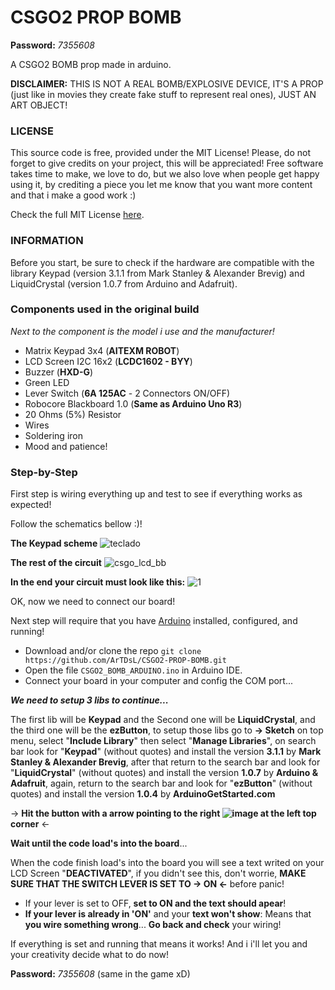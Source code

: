# CSGO2 PROP BOMB

**Password:** _7355608_

A CSGO2 BOMB prop made in arduino.

**DISCLAIMER:** THIS IS NOT A REAL BOMB/EXPLOSIVE DEVICE, IT'S A PROP (just like in movies they create fake stuff to represent real ones), JUST AN ART OBJECT!

### LICENSE

This source code is free, provided under the MIT License! Please, do not forget to give credits on your project, this will be appreciated! Free software takes time to make,  we love to do, but we also love when people get happy using it, by crediting a piece you let me know that you want more content and that i make a good work :)

Check the full MIT License [here](./LICENSE).

### INFORMATION

Before you start, be sure to check if the hardware are compatible with the library Keypad (version 3.1.1 from Mark Stanley & Alexander Brevig) and LiquidCrystal (version 1.0.7 from Arduino and Adafruit).

### Components used in the original build
_Next to the component is the model i use and the manufacturer!_

- Matrix Keypad 3x4 (**AITEXM ROBOT**)
- LCD Screen I2C 16x2 (**LCDC1602 - BYY**)
- Buzzer (**HXD-G**)
- Green LED
- Lever Switch (**6A 125AC** - 2 Connectors ON/OFF)
- Robocore Blackboard 1.0 (**Same as Arduino Uno R3**)
- 20 Ohms (5%) Resistor
- Wires
- Soldering iron
- Mood and patience!

### Step-by-Step

First step is wiring everything up and test to see if everything works as expected!

Follow the schematics bellow :)!

**The Keypad scheme**
![teclado](https://github.com/ArTDsL/CSGO2-PROP-BOMB/assets/10051552/c0cfb7c3-6e1e-4ba5-afc4-d9fdc368b9ac)

**The rest of the circuit**
![csgo_lcd_bb](https://github.com/ArTDsL/CSPROPBOMB/assets/10051552/c69f39a1-094d-4654-bd61-d095e0ab284c)


**In the end your circuit must look like this:**
![1](https://github.com/ArTDsL/CSGO2-PROP-BOMB/assets/10051552/f41daf32-8aa9-40d5-8468-0d1f78bf7d6c)

OK, now we need to connect our board!

Next step will require that you have [Arduino](https://www.arduino.cc/en/software) installed, configured, and running!

- Download and/or clone the repo `git clone https://github.com/ArTDsL/CSGO2-PROP-BOMB.git`
- Open the file `CSGO2_BOMB_ARDUINO.ino` in Arduino IDE.
- Connect your board in your computer and config the COM port...

***We need to setup 3 libs to continue...***

The first lib will be **Keypad** and the Second one will be **LiquidCrystal**, and the third one will be the **ezButton**, to setup those libs go to **→ Sketch** on top menu, select "**Include Library**" then select "**Manage Libraries**", on search bar look for "**Keypad**" (without quotes) and install the version **3.1.1** by **Mark Stanley & Alexander Brevig**, after that return to the search bar and look for "**LiquidCrystal**" (without quotes) and install the version **1.0.7** by **Arduino & Adafruit**, again, return to the search bar and look for "**ezButton**" (without quotes) and install the version **1.0.4** by **ArduinoGetStarted.com**

→ **Hit the button with a arrow pointing to the right ![image](https://github.com/ArTDsL/CSPROPBOMB/assets/10051552/26fc44d2-4ba6-4900-9a4b-a14c1cb0b4e4)
 at the left top corner** ←

**Wait until the code load's into the board**...

When the code finish load's into the board you will see a text writed on your LCD Screen "**DEACTIVATED**", if you didn't see this, don't worrie, **MAKE SURE THAT THE SWITCH LEVER IS SET TO → ON ←** before panic!

- If your lever is set to OFF, **set to ON and the text should apear**!
- **If your lever is already in 'ON'** and your **text won't show**: Means that **you wire something wrong**... **Go back and check** your wiring!

If everything is set and running that means it works! And i i'll let you and your creativity decide what to do now!

**Password:** _7355608_ (same in the game xD)
